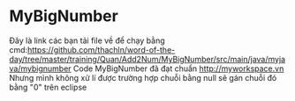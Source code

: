 # MyBigNumber
Đây là link các bạn tải file về để chạy bằng cmd:https://github.com/thachln/word-of-the-day/tree/master/training/Quan/Add2Num/MyBigNumber/src/main/java/myjava/mybignumber
Code MyBigNumber đã đạt chuẩn http://myworkspace.vn
Nhưng mình không xử lí được trường hợp chuỗi bằng null sẽ gán chuỗi đó bằng "0" trên eclipse
